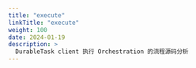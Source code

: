 ```yaml
---
title: "execute"
linkTitle: "execute"
weight: 100
date: 2024-01-19
description: >
  DurableTask client 执行 Orchestration 的流程源码分析
---
```




